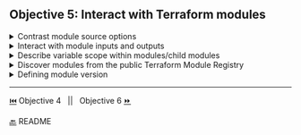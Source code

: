 
## Objective 5: Interact with Terraform modules

<details><summary>Contrast module source options</summary>
<p>

- **Module Overview**
  - Definition - a set of configuration files in a single directory. A container for multiple resources that are used together.  
  - A module that is called by another configuration is sometimes referred to as a "child module" of that configuration.
- **Applications**
  - Organize configuration - easier to navigate, understand, and update our configuration by keeping all related parts together. 
  - Encapsulate configuration - put configuration into distinct logical components. Reduces chance of error. Ex/naming two diff resources the same thing. 
  - Re-use configuration - share and re-use modules with the public and teams 
  - Provide consistency and ensure best practices
  
- **Module source options:**
  - we reference a **Public Registry Module** by declaring the source. 
  ```BASH
   module "consul" {
   #<NAMESPACE>/<NAME>/<PROVIDER>
   source = "hashicorp/consul/aws"
   version = "0.1.0"
   }
  ```
  - **Private Registry Module** Sources follow this syntax 
  ```BASH
   module "vpc" {
    #<HOSTNAME>/<NAMESPACE>/<NAME>/  <PROVIDER>
    source = "app.terraform.io/example_corp/vpc/aws"
    version = "0.9.3"
  }
  ```
</p>

</details>

<details><summary>Interact with module inputs and outputs</summary>
<p>

[Modules](https://learn.hashicorp.com/terraform/modules/using-modules)
</p>

</details>

<details><summary>Describe variable scope within modules/child modules</summary>
<p>

- variables are parameters for modules 
- variables allow us to customize modules without changing the source code and they allow for modules to be shared between different configurations. 
- root module variables can be set with CLI and environment variables.
- When declaring variables in child modules, the calling module should pass values in the module block. 
- **Declaring a variable:**
- variable names have to be unique per module 
- any name can be used except for :source, version, providers, count,for_each,lifecycle,depends_on,locals
- Note: if type and default are used, default must be convertible to the type 
  ```BASH 
  variable "image_id" {
  type = string  
  #defines what value types are accepted for the variable, if not explicit any type is accepted. 
  #Types: string,number,bool, any(to allow for any type) |  Complex Type: list(<TYPE>),set(<TYPE>),map(<TYPE>),object({<ATTR NAME> = <TYPE>, ... }), tuple([<TYPE>, ...])
  validation {
    condition     = length(var.image_id) > 4 && substr(var.image_id, 0, 4) == "ami-"
    error_message = "The image_id value must be a valid AMI id, starting with \"ami-\"."
     }
  #validation rules are experimental - uses value of variable to return true or false
  }

  variable "availability_zone_names" {
  type    = list(string)
  default = ["us-west-1a"]  
  #default means the variable is considered optional, used if no other value is set  when calling the module or running Terraform
  description = "variable description, purpose and value expected"
   }

  variable "docker_ports" {
  type = list(object({
    internal = number
    external = number
    protocol = string
    }))

  default = [
    {
      internal = 8300
      external = 8300
      protocol = "tcp"
    }
   ]
  } 
  #---------------------
  #To use validation we need to opt in 
  terraform {
  experiments = [variable_validation]
  }
  ```
- Using variable values 
  ```BASH 
    resource "aws_instance" "example" {
    instance_type = "t2.micro"
    ami  = var.image_id #expression reads var.<NAME> name is the label declared on the variable
    }
  ```
- Set root module variables 1) In Terraform Cloud Workspace 2) Individual CLI with ```-var``` 3) In ```.tfvars``` file 4) As environment variable
- child modules have variables set in the configuration of the parent module  
 </p>

</details>

<details><summary>Discover modules from the public Terraform Module Registry	</summary>
<p>

- Finding and Using Modules 
  - [Terraform Registry](https://registry.terraform.io/)
 </p>

</details>

<details><summary>Defining module version</summary>
<p>

- Use the version attribute in the module block to specify versions:
  ```BASH
  module "consul" {
    source  = "hashicorp/consul/aws"
    version = "0.0.5"  #single explicit version 
    #or
    version = >= 1.2.0  #version constraint expression 
    servers = 3
   }
  ```

</p>

</details>


-------------------------------

[⏮️](/Objective%204/terraform-cli.md) Objective 4
 &nbsp;
 ||
 &nbsp;
Objective 6 [⏩](/Objective%206/workflow.md)

[🔙](/README.md) README